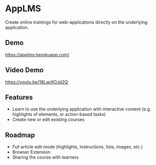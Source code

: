 # AppLMS

Create online trainings for web-applications directly on the underlying application.

## Demo

https://applms.herokuapp.com/

## Video Demo

https://youtu.be/18LspXOJd2Q

## Features

- Learn to use the underlying application with interactive content (e.g. highlights of elements, or action-based tasks)
- Create new or edit existing courses

## Roadmap

- Full article edit mode (highlights, instructions, lists, images, etc.)
- Browser Extension
- Sharing the course with learners
